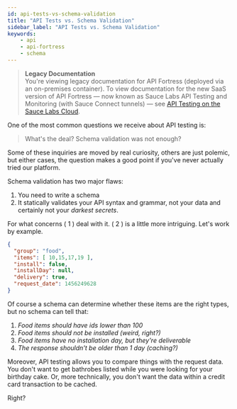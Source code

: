 ```yaml
---
id: api-tests-vs-schema-validation
title: "API Tests vs. Schema Validation"
sidebar_label: "API Tests vs. Schema Validation"
keywords:
    - api
    - api-fortress
    - schema
---
```


>**Legacy Documentation**<br/>You're viewing legacy documentation for API Fortress (deployed via an on-premises container). To view documentation for the new SaaS version of API Fortress &#8212; now known as Sauce Labs API Testing and Monitoring (with Sauce Connect tunnels) &#8212; see [API Testing on the Sauce Labs Cloud](/api-testing/).

One of the most common questions we receive about API testing is:

> What's the deal? Schema validation was not enough?

Some of these inquiries are moved by real curiosity, others are just polemic, but either cases, the question makes a good point if you've never actually tried our platform.

Schema validation has two major flaws:

1. You need to write a schema
2. It statically validates your API syntax and grammar, not your data and certainly not your _darkest secrets_.

For what concerns ( 1 ) deal with it. ( 2 ) is a little more intriguing. Let's work by example.

```json
{
  "group": "food",
  "items": [ 10,15,17,19 ],
  "install": false,
  "installDay": null,
  "delivery": true,
  "request_date": 1456249628
}
```
Of course a schema can determine whether these items are the right types, but no schema can tell that:

1. _Food items should have ids lower than 100_
2. _Food items should not be installed (weird, right?)_
3. _Food items have no installation day, but they're deliverable_
4. _The response shouldn't be older than 1 day (caching?)_

Moreover, API testing allows you to compare things with the request data. You don't want to get bathrobes listed while you were looking for your birthday cake. Or, more technically, you don't want the data within a credit card transaction to be cached.

Right?
